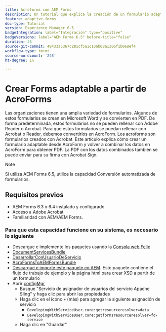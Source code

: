 ```yaml
---
title: Acroforms con AEM Forms
description: Un tutorial que explica la creación de un formulario adaptable mediante AcroForm y la combinación de los datos para obtener una PDF. La PDF con los datos combinados se puede enviar para su firma con Acrobat Sign.
feature: adaptive-forms
doc-type: Tutorial
version: Experience Manager 6.5
badgeIntegration: label="Integración" type="positive"
badgeVersions: label="AEM Forms 6.5" before-title="false"
duration: 45
source-git-commit: 48433a5367c281cf5a1c106b08a1306f1b0e8ef4
workflow-type: tm+mt
source-wordcount: '248'
ht-degree: 1%

---
```



# Crear Forms adaptable a partir de AcroForms

Las organizaciones tienen una amplia variedad de formularios. Algunos de estos formularios se crean en Microsoft Word y se convierten en PDF. De forma predeterminada, estos formularios no se pueden rellenar con Adobe Reader o Acrobat. Para que estos formularios se puedan rellenar con Acrobat o Reader, debemos convertirlos en AcroForm. Los acroforms son formularios creados con Acrobat. Este artículo explica cómo crear un formulario adaptable desde AcroForm y volver a combinar los datos en AcroForm para obtener PDF. La PDF con los datos combinados también se puede enviar para su firma con Acrobat Sign.

>[!NOTE]
>
>Si utiliza AEM Forms 6.5, utilice la capacidad Conversión automatizada de formularios.

## Requisitos previos

* AEM Forms 6.3 o 6.4 instalado y configurado
* Acceso a Adobe Acrobat
* Familiaridad con AEM/AEM Forms.

### Para que esta capacidad funcione en su sistema, es necesario lo siguiente

* Descargue e implemente los paquetes usando la [Consola web Felix](http://localhost:4502/system/console/bundles)
* [DocumentServicesBundle](/help/forms/assets/common-osgi-bundles/AEMFormsDocumentServices.core-1.0-SNAPSHOT.jar)
* [DesarrollarConUsuarioDeServicio](/help/forms/assets/common-osgi-bundles/DevelopingWithServiceUser.jar)
* [AcroFormsToAEMFormsBundle](https://forms.enablementadobe.com/content/DemoServerBundles/AcroFormToAEMForm.core-1.0-SNAPSHOT.jar)
* [Descargue e importe este paquete en AEM](assets/acro-form-aem-form.zip). Este paquete contiene el flujo de trabajo de ejemplo y la página html para crear XSD a partir de un formulario
* Abrir [configMgr](http://localhost:4502/system/console/configMgr)
   * Busque &quot;Servicio de asignador de usuarios del servicio Apache Sling&quot; y haga clic para abrir las propiedades
   * Haga clic en el icono `+` (más) para agregar la siguiente asignación de servicio
      * `DevelopingWithServiceUser.core:getresourceresolver=data`
      * `DevelopingWithServiceUser.core:getformsresourceresolver=fd-service`
   * Haga clic en &quot;Guardar&quot;
